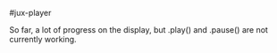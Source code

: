 #jux-player

So far, a lot of progress on the display, but .play() and .pause() are not currently working.

